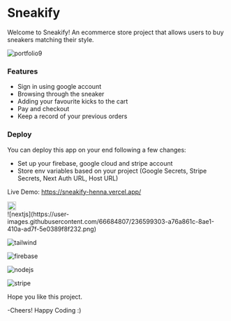 <h1>Sneakify</h1>
Welcome to Sneakify! An ecommerce store project that allows users to buy sneakers matching their style. 


![portfolio9](https://user-images.githubusercontent.com/66684807/236599375-fa64c664-1f0a-42f9-8a8a-8aef34339445.png)

<h3>
Features
</h3>
<ul>
  <li> Sign in using google account</li>
  <li>Browsing through the sneaker </li>
  <li>Adding your favourite kicks to the cart</li>
  <li>Pay and checkout</li>
  <li>Keep a record of your previous orders</li>
</ul>

<h3>
Deploy
</h3>

You can deploy this app on your end following a few changes:
- Set up your firebase, google cloud and stripe account
- Store env variables based on your project (Google Secrets, Stripe Secrets, Next Auth URL, Host URL)

Live Demo: https://sneakify-henna.vercel.app/

<div style="display: flex;">
  <img src="https://user-images.githubusercontent.com/66684807/236599303-a76a861c-8ae1-410a-ad7f-5e0389f8f232.png" width="20">
</div>
![nextjs](https://user-images.githubusercontent.com/66684807/236599303-a76a861c-8ae1-410a-ad7f-5e0389f8f232.png)
    
![tailwind](https://user-images.githubusercontent.com/66684807/236599307-d707b1ca-38e7-46f9-906e-3b8f5f1f9712.png)
    
![firebase](https://user-images.githubusercontent.com/66684807/236599313-81334cda-9b64-4bc5-8eab-e5f82ce3f687.png)
    
![nodejs](https://user-images.githubusercontent.com/66684807/236599322-a52e9f97-16b9-4d55-93ab-d468c3d320c3.png)
    
![stripe](https://user-images.githubusercontent.com/66684807/236599326-eec8a4d0-30d7-4768-b52a-3af0f7928334.png)


Hope you like this project.
  
-Cheers! Happy Coding :)
